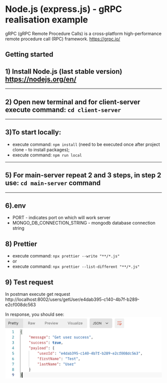 # Node.js (express.js) - gRPC realisation example
gRPC (gRPC Remote Procedure Calls) is a cross-platform high-performance remote procedure call (RPC) framework.
https://grpc.io/

## Getting started
## 1) Install Node.js (last stable version) https://nodejs.org/en/

---
## 2) Open new terminal and for client-server execute command: ```cd client-server```

---
## 3)To start locally:

- execute command: `npm install` (need to be executed once after project clone - to install packages);
- execute command: `npm run local`

---
## 5) For main-server repeat 2 and 3 steps, in step 2 use: ```cd main-server``` command

---

## 6).env

- PORT - indicates port on which will work server
- MONGO_DB_CONNECTION_STRING - mongodb database connection string

## 8) Prettier 
- execute command: ```npx prettier --write "**/*.js"```
- or 
- execute command: ```npx prettier --list-different "**/*.js"```

## 9) Test request
In postman execute get request http://localhost:8002/users/getUser/e4dab395-c140-4b7f-b289-e2cf008dc563

In response, you should see:
![responseExample.png](responseExample.png)